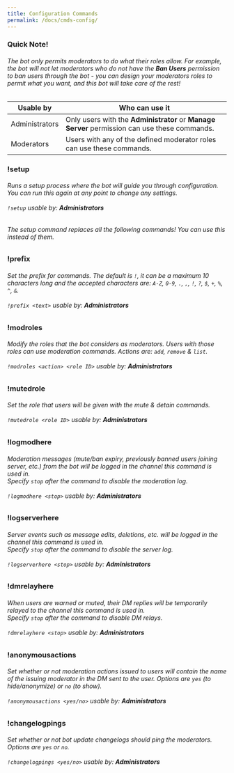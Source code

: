 ```yaml
---
title: Configuration Commands
permalink: /docs/cmds-config/
---
```

<div class="panel panel-info">
	<div class="panel-heading">
		<h3 class="panel-title" id="warn">Quick Note!</h3>
	</div>
	<div class="panel-body">
    <table class="table table-striped table-hover ">
    <thead>
      <h6>The bot only permits moderators to do what their roles allow. For example, the bot will not let moderators who do not have the <strong>Ban Users</strong> permission to ban users through the bot - you can design your moderators roles to permit what you want, and this bot will take care of the rest!</h6>
      <tr>
        <th>Usable by</th>
        <th>Who can use it</th>
      </tr>
    </thead>
    <tbody>
      <tr>
        <td>Administrators</td>
        <td>Only users with the <strong>Administrator</strong> or <strong>Manage Server</strong> permission can use these commands.</td>
      </tr>
      <tr>
        <td>Moderators</td>
        <td>Users with any of the defined moderator roles can use these commands.</td>
      </tr>
    </tbody>
    </table>
	</div>
</div>
<div class="panel panel-primary">
	<div class="panel-heading">
		<h3 class="panel-title" id="setup">!setup</h3>
	</div>
	<div class="panel-body">
    <h6>Runs a setup process where the bot will guide you through configuration. You can run this again at any point to change any settings.<br/><br/><code>!setup</code> usable by: <strong>Administrators</strong></h6>
	</div>
	<div class="panel-footer"><h6>The setup command replaces all the following commands! You can use this instead of them.</h6></div>
</div>
<div class="panel panel-primary">
	<div class="panel-heading">
		<h3 class="panel-title" id="prefix">!prefix</h3>
	</div>
	<div class="panel-body">
    <h6>Set the prefix for commands. The default is <code>!</code>, it can be a maximum 10 characters long and the accepted characters are: <code>A-Z</code>, <code>0-9</code>, <code>.</code>, <code>,</code>, <code>!</code>, <code>?</code>, <code>$</code>, <code>+</code>, <code>%</code>, <code>^</code>, <code>&amp;</code>.<br/><br/><code>!prefix &lt;text&gt;</code> usable by: <strong>Administrators</strong></h6>
	</div>
</div>
<div class="panel panel-primary">
	<div class="panel-heading">
		<h3 class="panel-title" id="modroles">!modroles</h3>
	</div>
	<div class="panel-body">
    <h6>Modify the roles that the bot considers as moderators. Users with those roles can use moderation commands. Actions are: <code>add</code>, <code>remove</code> & <code>list</code>.<br/><br/><code>!modroles &lt;action&gt; &lt;role ID&gt;</code> usable by: <strong>Administrators</strong></h6>
	</div>
</div>
<div class="panel panel-primary">
	<div class="panel-heading">
		<h3 class="panel-title" id="mutedrole">!mutedrole</h3>
	</div>
	<div class="panel-body">
    <h6>Set the role that users will be given with the mute &amp; detain commands.<br/><br/><code>!mutedrole &lt;role ID&gt;</code> usable by: <strong>Administrators</strong></h6>
	</div>
</div>
<div class="panel panel-primary">
	<div class="panel-heading">
		<h3 class="panel-title" id="logmodhere">!logmodhere</h3>
	</div>
	<div class="panel-body">
    <h6>Moderation messages (mute/ban expiry, previously banned users joining server, etc.) from the bot will be logged in the channel this command is used in.<br/>
        Specify <code>stop</code> after the command to disable the moderation log.<br/><br/><code>!logmodhere &lt;stop&gt;</code> usable by: <strong>Administrators</strong></h6>
	</div>
</div>
<div class="panel panel-primary">
	<div class="panel-heading">
		<h3 class="panel-title" id="logserverhere">!logserverhere</h3>
	</div>
	<div class="panel-body">
    <h6>Server events such as message edits, deletions, etc. will be logged in the channel this command is used in.<br/>
        Specify <code>stop</code> after the command to disable the server log.<br/><br/><code>!logserverhere &lt;stop&gt;</code> usable by: <strong>Administrators</strong></h6>
	</div>
</div>
<!--
<div class="panel panel-primary">
	<div class="panel-heading">
		<h3 class="panel-title" id="dbbackuphere">!dbbackuphere <a href="/jot/docs/upgrade/" class="btn btn-danger btn-xs">Requires upgrade token</a></h3>
	</div>
	<div class="panel-body">
    <h6>The bot will periodically upload backups of the database to the channel this command is used in.<br/>
        Specify <code>stop</code> after the command to disable database backups.<br/><br/><code>!dbbackuphere &lt;stop&gt;</code> usable by: <strong>Administrators</strong></h6>
        
	</div>
</div>
<div class="panel panel-primary">
	<div class="panel-heading">
		<h3 class="panel-title" id="dbrequestbackup">!dbrequestbackup <a href="/jot/docs/upgrade/" class="btn btn-danger btn-xs">Requires upgrade token</a></h3>
	</div>
	<div class="panel-body">
    <h6>Request a database backup to me made immediately.<br/><br/><code>!dbrequestbackup</code> usable by: <strong>Administrators</strong></h6>
	</div>
</div>
<div class="panel panel-primary">
	<div class="panel-heading">
		<h3 class="panel-title" id="dbrequestbackup">!dbrestorebackup <a href="/jot/docs/upgrade/" class="btn btn-danger btn-xs">Requires upgrade token</a></h3>
	</div>
	<div class="panel-body">
    <h6>Restore the bot's database to the given backup. The <code>message link</code> must be to a message with a database uploaded by this bot.<br/><br/><code>!dbrestorebackup &lt;message link&gt;</code> usable by: <strong>Administrators</strong></h6>
  </div>
</div>
-->
<div class="panel panel-primary">
	<div class="panel-heading">
		<h3 class="panel-title" id="dmrelayhere">!dmrelayhere</h3>
	</div>
	<div class="panel-body">
    <h6>When users are warned or muted, their DM replies will be temporarily relayed to the channel this command is used in.<br/>
        Specify <code>stop</code> after the command to disable DM relays.<br/><br/><code>!dmrelayhere &lt;stop&gt;</code> usable by: <strong>Administrators</strong></h6>
	</div>
</div>
<div class="panel panel-primary">
	<div class="panel-heading">
		<h3 class="panel-title" id="anonymousactions">!anonymousactions</h3>
	</div>
	<div class="panel-body">
    <h6>Set whether or not moderation actions issued to users will contain the name of the issuing moderator in the DM sent to the user. Options are <code>yes</code> (to hide/anonymize) or <code>no</code> (to show).<br/><br/><code>!anonymousactions &lt;yes/no&gt;</code> usable by: <strong>Administrators</strong></h6>
	</div>
</div>
<div class="panel panel-primary">
	<div class="panel-heading">
		<h3 class="panel-title" id="changelogpings">!changelogpings</h3>
	</div>
	<div class="panel-body">
    <h6>Set whether or not bot update changelogs should ping the moderators. Options are <code>yes</code> or <code>no</code>.<br/><br/><code>!changelogpings &lt;yes/no&gt;</code> usable by: <strong>Administrators</strong></h6>
	</div>
</div>
